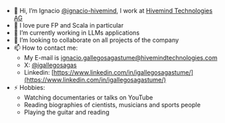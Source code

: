 - 👋 Hi, I’m Ignacio [@ignacio-hivemind](https://github.com/ignacio-hivemind), I work at [Hivemind Technologies AG](https://github.com/HivemindTechnologies)
- 👀 I love pure FP and Scala in particular
- 🌱 I’m currently working in LLMs applications
- 💞️ I’m looking to collaborate on all projects of the company
- 📫 How to contact me:
  - My E-mail is [ignacio.gallegosagastume@hivemindtechnologies.com](mailto:ignacio.gallegosagastume@hivemindtechnologies.com)
  - X: [@igallegosagas](https://x.com/igallegosagas)
  - Linkedin: [https://www.linkedin.com/in/igallegosagastume/](https://www.linkedin.com/in/igallegosagastume/)
- ⚡ Hobbies:
  - Watching documentaries or talks on YouTube
  - Reading biographies of cientists, musicians and sports people
  - Playing the guitar and reading
  

<!---
ignacio-hivemind/ignacio-hivemind is a ✨ special ✨ repository because its `README.md` (this file) appears on your GitHub profile.
You can click the Preview link to take a look at your changes.
--->
